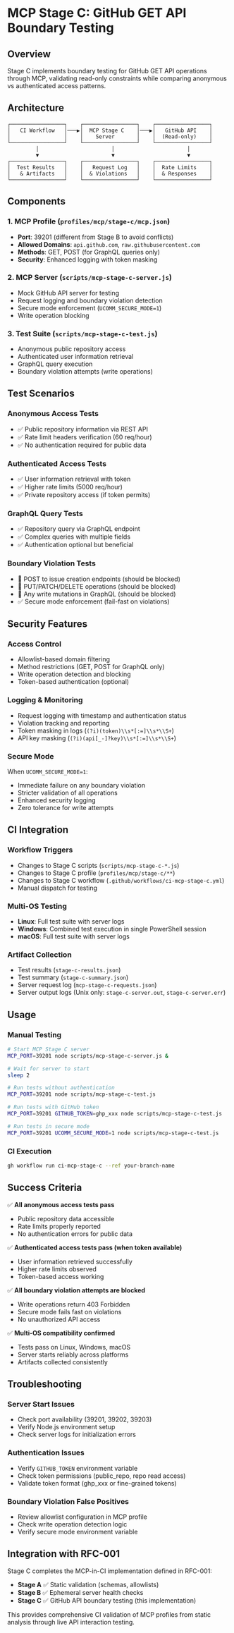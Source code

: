 # MCP Stage C: GitHub GET API Boundary Testing

## Overview

Stage C implements boundary testing for GitHub GET API operations through MCP, validating read-only constraints while comparing anonymous vs authenticated access patterns.

## Architecture

```
┌─────────────────┐    ┌─────────────────┐    ┌─────────────────┐
│   CI Workflow   │───▶│  MCP Stage C    │───▶│   GitHub API    │
│                 │    │    Server       │    │  (Read-only)    │
└─────────────────┘    └─────────────────┘    └─────────────────┘
         │                       │                       │
         ▼                       ▼                       ▼
┌─────────────────┐    ┌─────────────────┐    ┌─────────────────┐
│  Test Results   │    │   Request Log   │    │  Rate Limits    │
│   & Artifacts   │    │  & Violations   │    │  & Responses    │
└─────────────────┘    └─────────────────┘    └─────────────────┘
```

## Components

### 1. MCP Profile (`profiles/mcp/stage-c/mcp.json`)
- **Port**: 39201 (different from Stage B to avoid conflicts)
- **Allowed Domains**: `api.github.com`, `raw.githubusercontent.com`
- **Methods**: GET, POST (for GraphQL queries only)
- **Security**: Enhanced logging with token masking

### 2. MCP Server (`scripts/mcp-stage-c-server.js`)
- Mock GitHub API server for testing
- Request logging and boundary violation detection
- Secure mode enforcement (`UCOMM_SECURE_MODE=1`)
- Write operation blocking

### 3. Test Suite (`scripts/mcp-stage-c-test.js`)
- Anonymous public repository access
- Authenticated user information retrieval
- GraphQL query execution
- Boundary violation attempts (write operations)

## Test Scenarios

### Anonymous Access Tests
- ✅ Public repository information via REST API
- ✅ Rate limit headers verification (60 req/hour)
- ✅ No authentication required for public data

### Authenticated Access Tests  
- ✅ User information retrieval with token
- ✅ Higher rate limits (5000 req/hour)
- ✅ Private repository access (if token permits)

### GraphQL Query Tests
- ✅ Repository query via GraphQL endpoint
- ✅ Complex queries with multiple fields
- ✅ Authentication optional but beneficial

### Boundary Violation Tests
- 🚫 POST to issue creation endpoints (should be blocked)
- 🚫 PUT/PATCH/DELETE operations (should be blocked)
- 🚫 Any write mutations in GraphQL (should be blocked)
- ✅ Secure mode enforcement (fail-fast on violations)

## Security Features

### Access Control
- Allowlist-based domain filtering
- Method restrictions (GET, POST for GraphQL only)
- Write operation detection and blocking
- Token-based authentication (optional)

### Logging & Monitoring
- Request logging with timestamp and authentication status
- Violation tracking and reporting
- Token masking in logs (`(?i)(token)\\s*[:=]\\s*\\S+`)
- API key masking (`(?i)(api[_-]?key)\\s*[:=]\\s*\\S+`)

### Secure Mode
When `UCOMM_SECURE_MODE=1`:
- Immediate failure on any boundary violation
- Stricter validation of all operations
- Enhanced security logging
- Zero tolerance for write attempts

## CI Integration

### Workflow Triggers
- Changes to Stage C scripts (`scripts/mcp-stage-c-*.js`)
- Changes to Stage C profile (`profiles/mcp/stage-c/**`)
- Changes to Stage C workflow (`.github/workflows/ci-mcp-stage-c.yml`)
- Manual dispatch for testing

### Multi-OS Testing
- **Linux**: Full test suite with server logs
- **Windows**: Combined test execution in single PowerShell session
- **macOS**: Full test suite with server logs

### Artifact Collection
- Test results (`stage-c-results.json`)
- Test summary (`stage-c-summary.json`) 
- Server request log (`mcp-stage-c-requests.json`)
- Server output logs (Unix only: `stage-c-server.out`, `stage-c-server.err`)

## Usage

### Manual Testing
```bash
# Start MCP Stage C server
MCP_PORT=39201 node scripts/mcp-stage-c-server.js &

# Wait for server to start
sleep 2

# Run tests without authentication
MCP_PORT=39201 node scripts/mcp-stage-c-test.js

# Run tests with GitHub token
MCP_PORT=39201 GITHUB_TOKEN=ghp_xxx node scripts/mcp-stage-c-test.js

# Run tests in secure mode
MCP_PORT=39201 UCOMM_SECURE_MODE=1 node scripts/mcp-stage-c-test.js
```

### CI Execution
```bash
gh workflow run ci-mcp-stage-c --ref your-branch-name
```

## Success Criteria

✅ **All anonymous access tests pass**
- Public repository data accessible
- Rate limits properly reported
- No authentication errors for public data

✅ **Authenticated access tests pass (when token available)**  
- User information retrieved successfully
- Higher rate limits observed
- Token-based access working

✅ **All boundary violation attempts are blocked**
- Write operations return 403 Forbidden
- Secure mode fails fast on violations
- No unauthorized API access

✅ **Multi-OS compatibility confirmed**
- Tests pass on Linux, Windows, macOS
- Server starts reliably across platforms
- Artifacts collected consistently

## Troubleshooting

### Server Start Issues
- Check port availability (39201, 39202, 39203)
- Verify Node.js environment setup
- Check server logs for initialization errors

### Authentication Issues
- Verify `GITHUB_TOKEN` environment variable
- Check token permissions (public_repo, repo read access)
- Validate token format (ghp_xxx or fine-grained tokens)

### Boundary Violation False Positives
- Review allowlist configuration in MCP profile
- Check write operation detection logic
- Verify secure mode environment variable

## Integration with RFC-001

Stage C completes the MCP-in-CI implementation defined in RFC-001:
- **Stage A** ✅ Static validation (schemas, allowlists)
- **Stage B** ✅ Ephemeral server health checks  
- **Stage C** ✅ GitHub API boundary testing (this implementation)

This provides comprehensive CI validation of MCP profiles from static analysis through live API interaction testing.